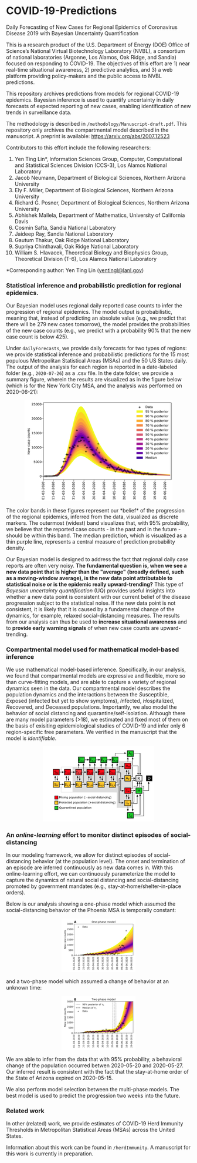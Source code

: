 # COVID-19-Predictions
Daily Forecasting of New Cases for Regional Epidemics of Coronavirus Disease 2019 with Bayesian Uncertainty Quantification

This is a research product of the U.S. Department of Energy (DOE) Office of Science’s National Virtual Biotechnology Laboratory (NVBL), a consortium of national laboratories (Argonne, Los Alamos, Oak Ridge, and Sandia) focused on responding to COVID-19. The objectives of this effort are 1) near real-time situational awareness, 2) predictive analytics, and 3) a web platform providing policy-makers and the public access to NVBL predictions.

This repository archives predictions from models for regional COVID-19 epidemics. Bayesian inference is used to quantify uncertainty in daily forecasts of expected reporting of new cases, enabling identification of new trends in surveillance data.

The methodology is described in ```/methodology/Manuscript-draft.pdf```. This repository only archives the compartmental model described in the manuscript. A preprint is available: https://arxiv.org/abs/2007.12523

Contributors to this effort include the following researchers:
1. Yen Ting Lin*, Information Sciences Group, Computer, Computational and Statistical Sciences Division (CCS-3), Los Alamos National Laboratory
2. Jacob Neumann, Department of Biological Sciences, Northern Arizona University
3. Ely F. Miller, Department of Biological Sciences, Northern Arizona University
4. Richard G. Posner, Department of Biological Sciences, Northern Arizona University
5. Abhishek Mallela, Department of Mathematics, University of California Davis
6. Cosmin Safta, Sandia National Laboratory
7. Jaideep Ray, Sandia National Laboratory
8. Gautum Thakur, Oak Ridge National Laboratory
9. Supriya Chinthavali, Oak Ridge National Laboratory
10. William S. Hlavacek, Theoretical Biology and Biophysics Group, Theoretical Division (T-6), Los Alamos National Laboratory<br>

*Corresponding author: Yen Ting Lin (yentingl@lanl.gov)

### Statistical inference and probabilistic prediction for regional epidemics.
Our Bayesian model uses regional daily reported case counts to infer the progression of regional epidemics. The model output is probabilistic, meaning that, instead of predicting an absolute value (e.g., we predict that there will be 279 new cases tomorrow), the model provides the probabilities of the new case counts (e.g., we predict with a probability 90% that the new case count is below 425). 

Under ```dailyForecasts```, we provide daily forecasts for two types of regions: we provide statistical inference and probabilistic predictions for the 15 most populous Metropolitan Statistical Areas (MSAs) and the 50 US States daily. The output of the analysis for each region is reported in a date-labeled folder (e.g., ```2020-07-26```) as a .csv file. In the date folder, we provide a summary figure, wherein the results are visualized as in the figure below (which is for the New York City MSA, and the analysis was performed on 2020-06-21):
<p align="center">
<img src='https://github.com/lanl/COVID-19-Predictions/blob/master/figs/UQBand-mechanistic.png' width='80%'>
</p>
The color bands in these figures represent our *belief* of the progression of the regional epidemics, inferred from the data, visualized as discrete markers. The outermost (widest) band visualizes that, with 95% probability, we believe that the reported case counts - in the past and in the future - should be within this band. The median prediction, which is visualized as a thin purple line, represents a central measure of prediction probability density.

Our Bayesian model is designed to address the fact that regional daily case reports are often very noisy. **The fundamental question is, when we see a new data point that is higher than the "average" (broadly defined, such as a moving-window average), is the new data point attributable to statistical noise or is the epidemic really upward-trending?** This type of *Bayesian uncertainty quantification* (UQ) provides useful insights into whether a new data point is consistent with our current belief of the disease progression subject to the statistical noise. If the new data point is not consistent, it is likely that it is caused by a fundamental change of the dynamics, for example, relaxed social-distancing measures. The results from our analysis can thus be used to **increase situational awareness** and to **provide early warning signals** of when new case counts are upward-trending. 

### Compartmental model used for mathematical model-based inference

We use mathematical model-based inference. Specifically, in our analysis, we found that compartmental models are expressive and flexible, more so than curve-fitting models, and are able to capture a variety of regional dynamics seen in the data. Our compartmental model describes the population dynamics and the interactions between the *S*usceptible, *E*xposed (infected but yet to show symptoms), *I*nfected, *H*ospitalized, *R*ecovered, and *D*eceased populations. Importantly, we also model the behavior of social distancing and quarantine/self-isolation. Although there are many model parameters (>18), we estimated and fixed most of them on the basis of exisiting epidemiological studies of COVID-19 and infer only 6 region-specific free parameters. We verified in the manuscript that the model is *identifiable*.
<p align="center">
<img src='https://github.com/lanl/COVID-19-Predictions/blob/master/figs/compartmentalModel.png' width='60%'>
</p>

### An *online-learning* effort to monitor distinct episodes of social-distancing 

In our modeling framework, we allow for distinct episodes of social-distancing behavior (at the population level). The onset and termination of an episode are inferred continuously as new data comes in. With this online-learning effort, we can continuously parameterize the model to capture the dynamics of natural social distancing and social-distancing promoted by government mandates (e.g., stay-at-home/shelter-in-place orders). <br>

Below is our analysis showing a one-phase model which assumed the social-distancing behavior of the Phoenix MSA is temporally constant: <br>
<p align="center">
<img src='https://github.com/lanl/COVID-19-Predictions/blob/master/figs/Figure 10A.png' width='40%'>
</p>
and a two-phase model which assumed a change of behavior at an unknown time:<br>
<p align="center">
<img src='https://github.com/lanl/COVID-19-Predictions/blob/master/figs/Figure 10B.png' width='40%'>
</p>
We are able to infer from the data that with 95% probability, a behavioral change of the population occurred betwen 2020-05-20 and 2020-05-27. Our inferred result is consistent with the fact that the stay-at-home order of the State of Arizona expired on 2020-05-15.

We also perform model selection between the multi-phase models. The best model is used to predict the progression two weeks into the future.

### Related work

In other (related) work, we provide estimates of COVID-19 Herd Immunity Thresholds in Metropolitan Statistical Areas (MSAs) across the United States. 

Information about this work can be found in ```/herdImmunity```. A manuscript for this work is currently in preparation.
